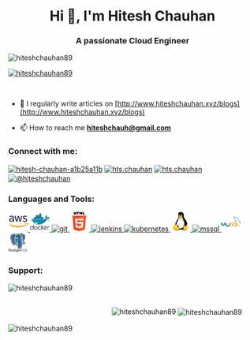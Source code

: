 <h1 align="center">Hi 👋, I'm Hitesh Chauhan</h1>
<h3 align="center">A passionate Cloud Engineer</h3>

<p align="left"> <img src="https://komarev.com/ghpvc/?username=hiteshchauhan89&label=Profile%20views&color=0e75b6&style=flat" alt="hiteshchauhan89" /> </p>

<p align="left"> <a href="https://github.com/ryo-ma/github-profile-trophy"><img src="https://github-profile-trophy.vercel.app/?username=hiteshchauhan89" alt="hiteshchauhan89" /></a> </p>

<p align="left"> <a href="https://twitter.com/" target="blank"><img src="https://img.shields.io/twitter/follow/?logo=twitter&style=for-the-badge" alt="" /></a> </p>

- 📝 I regularly write articles on [http://www.hiteshchauhan.xyz/blogs](http://www.hiteshchauhan.xyz/blogs)

- 📫 How to reach me **hiteshchauh@gmail.com**

<h3 align="left">Connect with me:</h3>
<p align="left">
<a href="https://linkedin.com/in/hitesh-chauhan-a1b25a11b" target="blank"><img align="center" src="https://raw.githubusercontent.com/rahuldkjain/github-profile-readme-generator/master/src/images/icons/Social/linked-in-alt.svg" alt="hitesh-chauhan-a1b25a11b" height="30" width="40" /></a>
<a href="https://fb.com/hts.chauhan" target="blank"><img align="center" src="https://raw.githubusercontent.com/rahuldkjain/github-profile-readme-generator/master/src/images/icons/Social/facebook.svg" alt="hts.chauhan" height="30" width="40" /></a>
<a href="https://instagram.com/hts.chauhan" target="blank"><img align="center" src="https://raw.githubusercontent.com/rahuldkjain/github-profile-readme-generator/master/src/images/icons/Social/instagram.svg" alt="hts.chauhan" height="30" width="40" /></a>
<a href="https://hashnode.com/@hiteshchauhan" target="blank"><img align="center" src="https://raw.githubusercontent.com/rahuldkjain/github-profile-readme-generator/master/src/images/icons/Social/hashnode.svg" alt="@hiteshchauhan" height="30" width="40" /></a>
</p>

<h3 align="left">Languages and Tools:</h3>
<p align="left"> <a href="https://aws.amazon.com" target="_blank" rel="noreferrer"> <img src="https://raw.githubusercontent.com/devicons/devicon/master/icons/amazonwebservices/amazonwebservices-original-wordmark.svg" alt="aws" width="40" height="40"/> </a> <a href="https://www.docker.com/" target="_blank" rel="noreferrer"> <img src="https://raw.githubusercontent.com/devicons/devicon/master/icons/docker/docker-original-wordmark.svg" alt="docker" width="40" height="40"/> </a> <a href="https://git-scm.com/" target="_blank" rel="noreferrer"> <img src="https://www.vectorlogo.zone/logos/git-scm/git-scm-icon.svg" alt="git" width="40" height="40"/> </a> <a href="https://www.w3.org/html/" target="_blank" rel="noreferrer"> <img src="https://raw.githubusercontent.com/devicons/devicon/master/icons/html5/html5-original-wordmark.svg" alt="html5" width="40" height="40"/> </a> <a href="https://www.jenkins.io" target="_blank" rel="noreferrer"> <img src="https://www.vectorlogo.zone/logos/jenkins/jenkins-icon.svg" alt="jenkins" width="40" height="40"/> </a> <a href="https://kubernetes.io" target="_blank" rel="noreferrer"> <img src="https://www.vectorlogo.zone/logos/kubernetes/kubernetes-icon.svg" alt="kubernetes" width="40" height="40"/> </a> <a href="https://www.linux.org/" target="_blank" rel="noreferrer"> <img src="https://raw.githubusercontent.com/devicons/devicon/master/icons/linux/linux-original.svg" alt="linux" width="40" height="40"/> </a> <a href="https://www.microsoft.com/en-us/sql-server" target="_blank" rel="noreferrer"> <img src="https://www.svgrepo.com/show/303229/microsoft-sql-server-logo.svg" alt="mssql" width="40" height="40"/> </a> <a href="https://www.mysql.com/" target="_blank" rel="noreferrer"> <img src="https://raw.githubusercontent.com/devicons/devicon/master/icons/mysql/mysql-original-wordmark.svg" alt="mysql" width="40" height="40"/> </a> <a href="https://www.postgresql.org" target="_blank" rel="noreferrer"> <img src="https://raw.githubusercontent.com/devicons/devicon/master/icons/postgresql/postgresql-original-wordmark.svg" alt="postgresql" width="40" height="40"/> </a> </p>

<h3 align="left">Support:</h3>
<p><a href="https://www.buymeacoffee.com/hiteshchauhan89"> <img align="left" src="https://cdn.buymeacoffee.com/buttons/v2/default-yellow.png" height="50" width="210" alt="hiteshchauhan89" /></a></p><br><br>

<p><img align="left" src="https://github-readme-stats.vercel.app/api/top-langs?username=hiteshchauhan89&show_icons=true&locale=en&layout=compact" alt="hiteshchauhan89" /></p>

<p>&nbsp;<img align="center" src="https://github-readme-stats.vercel.app/api?username=hiteshchauhan89&show_icons=true&locale=en" alt="hiteshchauhan89" /></p>

<p><img align="center" src="https://github-readme-streak-stats.herokuapp.com/?user=hiteshchauhan89&" alt="hiteshchauhan89" /></p>
